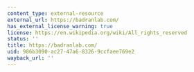 ```yaml
---
content_type: external-resource
external_url: https://badranlab.com/
has_external_license_warning: true
license: https://en.wikipedia.org/wiki/All_rights_reserved
status: ''
title: https://badranlab.com/
uid: 986b3090-ac27-47a6-8326-9ccfaee769e2
wayback_url: ''
---
```

